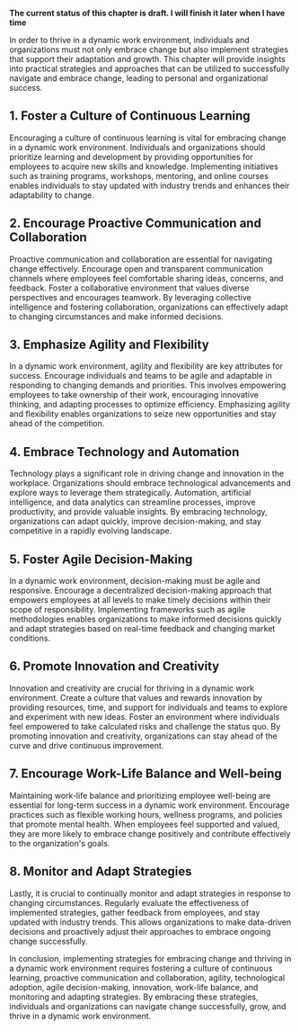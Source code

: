 **The current status of this chapter is draft. I will finish it later when I have time**

In order to thrive in a dynamic work environment, individuals and organizations must not only embrace change but also implement strategies that support their adaptation and growth. This chapter will provide insights into practical strategies and approaches that can be utilized to successfully navigate and embrace change, leading to personal and organizational success.

**1. Foster a Culture of Continuous Learning**
----------------------------------------------

Encouraging a culture of continuous learning is vital for embracing change in a dynamic work environment. Individuals and organizations should prioritize learning and development by providing opportunities for employees to acquire new skills and knowledge. Implementing initiatives such as training programs, workshops, mentoring, and online courses enables individuals to stay updated with industry trends and enhances their adaptability to change.

**2. Encourage Proactive Communication and Collaboration**
----------------------------------------------------------

Proactive communication and collaboration are essential for navigating change effectively. Encourage open and transparent communication channels where employees feel comfortable sharing ideas, concerns, and feedback. Foster a collaborative environment that values diverse perspectives and encourages teamwork. By leveraging collective intelligence and fostering collaboration, organizations can effectively adapt to changing circumstances and make informed decisions.

**3. Emphasize Agility and Flexibility**
----------------------------------------

In a dynamic work environment, agility and flexibility are key attributes for success. Encourage individuals and teams to be agile and adaptable in responding to changing demands and priorities. This involves empowering employees to take ownership of their work, encouraging innovative thinking, and adapting processes to optimize efficiency. Emphasizing agility and flexibility enables organizations to seize new opportunities and stay ahead of the competition.

**4. Embrace Technology and Automation**
----------------------------------------

Technology plays a significant role in driving change and innovation in the workplace. Organizations should embrace technological advancements and explore ways to leverage them strategically. Automation, artificial intelligence, and data analytics can streamline processes, improve productivity, and provide valuable insights. By embracing technology, organizations can adapt quickly, improve decision-making, and stay competitive in a rapidly evolving landscape.

**5. Foster Agile Decision-Making**
-----------------------------------

In a dynamic work environment, decision-making must be agile and responsive. Encourage a decentralized decision-making approach that empowers employees at all levels to make timely decisions within their scope of responsibility. Implementing frameworks such as agile methodologies enables organizations to make informed decisions quickly and adapt strategies based on real-time feedback and changing market conditions.

**6. Promote Innovation and Creativity**
----------------------------------------

Innovation and creativity are crucial for thriving in a dynamic work environment. Create a culture that values and rewards innovation by providing resources, time, and support for individuals and teams to explore and experiment with new ideas. Foster an environment where individuals feel empowered to take calculated risks and challenge the status quo. By promoting innovation and creativity, organizations can stay ahead of the curve and drive continuous improvement.

**7. Encourage Work-Life Balance and Well-being**
-------------------------------------------------

Maintaining work-life balance and prioritizing employee well-being are essential for long-term success in a dynamic work environment. Encourage practices such as flexible working hours, wellness programs, and policies that promote mental health. When employees feel supported and valued, they are more likely to embrace change positively and contribute effectively to the organization's goals.

**8. Monitor and Adapt Strategies**
-----------------------------------

Lastly, it is crucial to continually monitor and adapt strategies in response to changing circumstances. Regularly evaluate the effectiveness of implemented strategies, gather feedback from employees, and stay updated with industry trends. This allows organizations to make data-driven decisions and proactively adjust their approaches to embrace ongoing change successfully.

In conclusion, implementing strategies for embracing change and thriving in a dynamic work environment requires fostering a culture of continuous learning, proactive communication and collaboration, agility, technological adoption, agile decision-making, innovation, work-life balance, and monitoring and adapting strategies. By embracing these strategies, individuals and organizations can navigate change successfully, grow, and thrive in a dynamic work environment.
